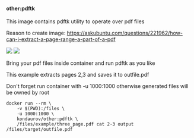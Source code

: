 #### other:pdftk

This image contains pdftk utility to operate over pdf files

Reason to create image: https://askubuntu.com/questions/221962/how-can-i-extract-a-page-range-a-part-of-a-pdf

[![](https://images.microbadger.com/badges/image/kondaurov/other:pdftk.svg)](https://microbadger.com/images/kondaurov/other:pdftk "Get your own image badge on microbadger.com")
[![](https://images.microbadger.com/badges/version/kondaurov/other:pdftk.svg)](https://microbadger.com/images/kondaurov/other:pdftk "Get your own version badge on microbadger.com")

Bring your pdf files inside container and run pdftk as you like

This example extracts pages 2,3 and saves it to outfile.pdf

Don't forget run container with -u 1000:1000 otherwise generated files will be owned by root

	docker run --rm \
		-v $(PWD):/files \
		-u 1000:1000 \
		kondaurov/other:pdftk \
		/files/example/three_page.pdf cat 2-3 output /files/target/outfile.pdf

